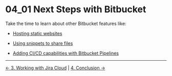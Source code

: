 # 04_01 Next Steps with Bitbucket

Take the time to learn about other Bitbucket features like:

- [Hosting static websites](https://support.atlassian.com/bitbucket-cloud/docs/publishing-a-website-on-bitbucket-cloud/)

- [Using snippets to share files](https://support.atlassian.com/bitbucket-cloud/docs/snippets-overview/)

- [Adding CI/CD capabilities with Bitbucket Pipelines](https://support.atlassian.com/bitbucket-cloud/docs/get-started-with-bitbucket-pipelines/)


<!-- FooterStart -->
---
[← 3. Working with Jira Cloud](../../ch3_jira/README.md) | [4. Conclusion →](../README.md)
<!-- FooterEnd -->
